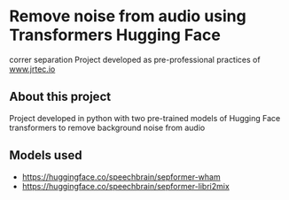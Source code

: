 # Remove noise from audio using Transformers Hugging Face
correr separation
Project developed as pre-professional practices of www.jrtec.io
## About this project
Project developed in python with two pre-trained models of Hugging Face transformers to remove background noise from audio 

## Models used

- https://huggingface.co/speechbrain/sepformer-wham
- https://huggingface.co/speechbrain/sepformer-libri2mix

